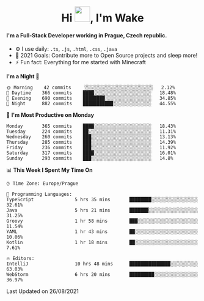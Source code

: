 <h1 align="center">Hi <img src="https://raw.githubusercontent.com/MrWakeCZ/MrWakeCZ/master/Hi.gif" width="40px" />, I'm Wake</h1>

#### I'm a Full-Stack Developer working in Prague, Czech republic.
- ⚙️ I use daily: `.ts`, `.js`, `.html`, `.css`, `.java`
- 🥅 2021 Goals: Contribute more to Open Source projects and sleep more!
- ⚡ Fun fact: Everything for me started with Minecraft

<!--START_SECTION:waka-->
**I'm a Night 🦉** 

```text
🌞 Morning    42 commits     ░░░░░░░░░░░░░░░░░░░░░░░░░   2.12% 
🌆 Daytime    366 commits    ████░░░░░░░░░░░░░░░░░░░░░   18.48% 
🌃 Evening    690 commits    ████████░░░░░░░░░░░░░░░░░   34.85% 
🌙 Night      882 commits    ███████████░░░░░░░░░░░░░░   44.55%

```
📅 **I'm Most Productive on Monday** 

```text
Monday       365 commits    ████░░░░░░░░░░░░░░░░░░░░░   18.43% 
Tuesday      224 commits    ██░░░░░░░░░░░░░░░░░░░░░░░   11.31% 
Wednesday    260 commits    ███░░░░░░░░░░░░░░░░░░░░░░   13.13% 
Thursday     285 commits    ███░░░░░░░░░░░░░░░░░░░░░░   14.39% 
Friday       236 commits    ███░░░░░░░░░░░░░░░░░░░░░░   11.92% 
Saturday     317 commits    ████░░░░░░░░░░░░░░░░░░░░░   16.01% 
Sunday       293 commits    ███░░░░░░░░░░░░░░░░░░░░░░   14.8%

```


📊 **This Week I Spent My Time On** 

```text
⌚︎ Time Zone: Europe/Prague

💬 Programming Languages: 
TypeScript               5 hrs 35 mins       ████████░░░░░░░░░░░░░░░░░   32.61% 
Java                     5 hrs 21 mins       ███████░░░░░░░░░░░░░░░░░░   31.25% 
Groovy                   1 hr 58 mins        ███░░░░░░░░░░░░░░░░░░░░░░   11.54% 
YAML                     1 hr 43 mins        ██░░░░░░░░░░░░░░░░░░░░░░░   10.06% 
Kotlin                   1 hr 18 mins        ██░░░░░░░░░░░░░░░░░░░░░░░   7.61%

🔥 Editors: 
IntelliJ                 10 hrs 48 mins      ███████████████░░░░░░░░░░   63.03% 
WebStorm                 6 hrs 20 mins       █████████░░░░░░░░░░░░░░░░   36.97%

```


 Last Updated on 26/08/2021
<!--END_SECTION:waka-->
